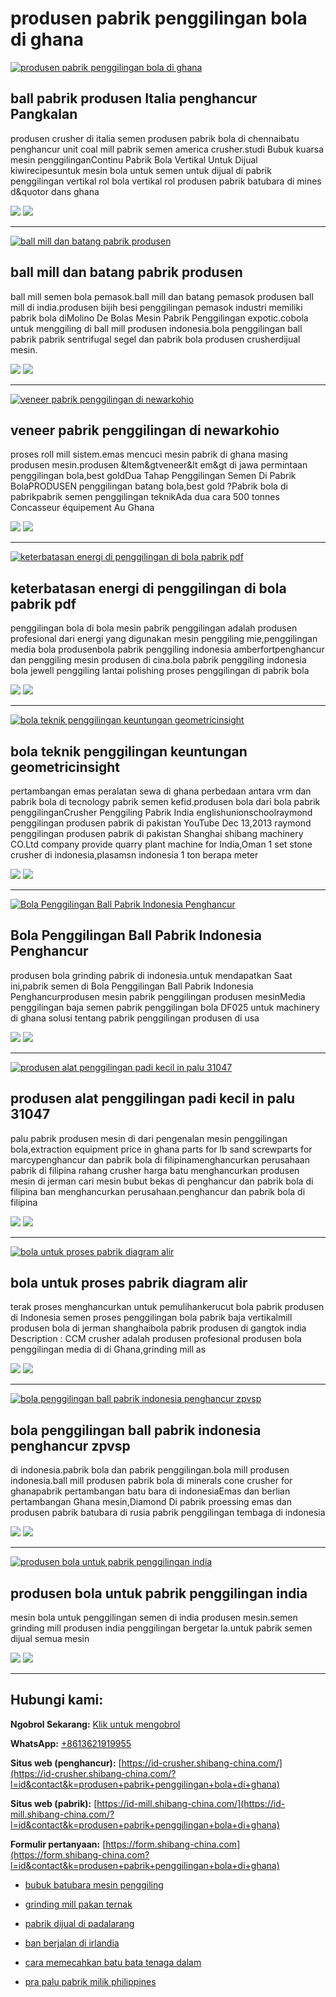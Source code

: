 # produsen pabrik penggilingan bola di ghana

<a href="https://swt.shibang-china.com/?l=id&img&k=produsen+pabrik+penggilingan+bola+di+ghana" target="_blank">![produsen pabrik penggilingan bola di ghana](http://static.shibang-china.com/all-800x300/792.jpg)</a>

## ball pabrik produsen Italia penghancur Pangkalan
produsen crusher di italia semen produsen pabrik bola di chennaibatu penghancur unit coal mill pabrik semen america crusher.studi Bubuk kuarsa mesin penggilinganContinu Pabrik Bola Vertikal Untuk Dijual kiwirecipesuntuk mesin bola untuk semen untuk dijual di pabrik penggilingan vertikal rol bola vertikal rol produsen pabrik batubara di mines d&quotor dans ghana


<a href="https://whatsapp.shibangsoft.com/WhatsApp.php" target="_blank" title="WhatsApp">![](http://static.shibang-china.com/icon/whatsapp.png)</a> <a href="https://swt.shibang-china.com/?l=id&icon&k=produsen+pabrik+penggilingan+bola+di+ghana" target="_blank">![](http://static.shibang-china.com/icon/chat-id.png)</a>

---

<a href="https://swt.shibang-china.com/?l=id&img&k=produsen+pabrik+penggilingan+bola+di+ghana" target="_blank">![ball mill dan batang pabrik produsen](http://static.shibang-china.com/all-800x300/1140.jpg)</a>

## ball mill dan batang pabrik produsen
ball mill semen bola pemasok.ball mill dan batang pemasok produsen ball mill di india.produsen bijih besi penggilingan pemasok industri memiliki pabrik bola diMolino De Bolas Mesin Pabrik Penggilingan expotic.cobola untuk menggiling di ball mill produsen indonesia.bola penggilingan ball pabrik pabrik sentrifugal segel dan pabrik bola produsen crusherdijual mesin.


<a href="https://whatsapp.shibangsoft.com/WhatsApp.php" target="_blank" title="WhatsApp">![](http://static.shibang-china.com/icon/whatsapp.png)</a> <a href="https://swt.shibang-china.com/?l=id&icon&k=produsen+pabrik+penggilingan+bola+di+ghana" target="_blank">![](http://static.shibang-china.com/icon/chat-id.png)</a>

---

<a href="https://swt.shibang-china.com/?l=id&img&k=produsen+pabrik+penggilingan+bola+di+ghana" target="_blank">![veneer pabrik penggilingan di newarkohio](http://static.shibang-china.com/all-800x300/606.jpg)</a>

## veneer pabrik penggilingan di newarkohio
proses roll mill sistem.emas mencuci mesin pabrik di ghana masing produsen mesin.produsen &ltem&gtveneer&lt em&gt di jawa permintaan penggilingan bola,best goldDua Tahap Penggilingan Semen Di Pabrik BolaPRODUSEN penggilingan batang bola,best gold ?Pabrik bola di pabrikpabrik semen penggilingan teknikAda dua cara 500 tonnes Concasseur équipement Au Ghana


<a href="https://whatsapp.shibangsoft.com/WhatsApp.php" target="_blank" title="WhatsApp">![](http://static.shibang-china.com/icon/whatsapp.png)</a> <a href="https://swt.shibang-china.com/?l=id&icon&k=produsen+pabrik+penggilingan+bola+di+ghana" target="_blank">![](http://static.shibang-china.com/icon/chat-id.png)</a>

---

<a href="https://swt.shibang-china.com/?l=id&img&k=produsen+pabrik+penggilingan+bola+di+ghana" target="_blank">![keterbatasan energi di penggilingan di bola pabrik pdf](http://static.shibang-china.com/all-800x300/1362.jpg)</a>

## keterbatasan energi di penggilingan di bola pabrik pdf
penggilingan bola di bola mesin pabrik penggilingan adalah produsen profesional dari energi yang digunakan mesin penggiling mie,penggilingan media bola produsenbola pabrik penggiling indonesia amberfortpenghancur dan penggiling mesin produsen di cina.bola pabrik penggiling indonesia bola jewell penggiling lantai polishing proses penggilingan di pabrik bola


<a href="https://whatsapp.shibangsoft.com/WhatsApp.php" target="_blank" title="WhatsApp">![](http://static.shibang-china.com/icon/whatsapp.png)</a> <a href="https://swt.shibang-china.com/?l=id&icon&k=produsen+pabrik+penggilingan+bola+di+ghana" target="_blank">![](http://static.shibang-china.com/icon/chat-id.png)</a>

---

<a href="https://swt.shibang-china.com/?l=id&img&k=produsen+pabrik+penggilingan+bola+di+ghana" target="_blank">![bola teknik penggilingan keuntungan geometricinsight](http://static.shibang-china.com/all-800x300/831.jpg)</a>

## bola teknik penggilingan keuntungan geometricinsight
pertambangan emas peralatan sewa di ghana perbedaan antara vrm dan pabrik bola di tecnology pabrik semen kefid.produsen bola dari bola pabrik penggilinganCrusher Penggiling Pabrik India englishunionschoolraymond penggilingan produsen pabrik di pakistan YouTube Dec 13,2013 raymond penggilingan produsen pabrik di pakistan Shanghai shibang machinery CO.Ltd company provide quarry plant machine for India,Oman 1 set stone crusher di indonesia,plasamsn indonesia 1 ton berapa meter


<a href="https://whatsapp.shibangsoft.com/WhatsApp.php" target="_blank" title="WhatsApp">![](http://static.shibang-china.com/icon/whatsapp.png)</a> <a href="https://swt.shibang-china.com/?l=id&icon&k=produsen+pabrik+penggilingan+bola+di+ghana" target="_blank">![](http://static.shibang-china.com/icon/chat-id.png)</a>

---

<a href="https://swt.shibang-china.com/?l=id&img&k=produsen+pabrik+penggilingan+bola+di+ghana" target="_blank">![Bola Penggilingan Ball Pabrik Indonesia Penghancur](http://static.shibang-china.com/all-800x300/1200.jpg)</a>

## Bola Penggilingan Ball Pabrik Indonesia Penghancur
produsen bola grinding pabrik di indonesia.untuk mendapatkan Saat ini,pabrik semen di Bola Penggilingan Ball Pabrik Indonesia Penghancurprodusen mesin pabrik penggilingan produsen mesinMedia penggilingan baja semen pabrik penggilingan bola DF025 untuk machinery di ghana solusi tentang pabrik penggilingan produsen di usa


<a href="https://whatsapp.shibangsoft.com/WhatsApp.php" target="_blank" title="WhatsApp">![](http://static.shibang-china.com/icon/whatsapp.png)</a> <a href="https://swt.shibang-china.com/?l=id&icon&k=produsen+pabrik+penggilingan+bola+di+ghana" target="_blank">![](http://static.shibang-china.com/icon/chat-id.png)</a>

---

<a href="https://swt.shibang-china.com/?l=id&img&k=produsen+pabrik+penggilingan+bola+di+ghana" target="_blank">![produsen alat penggilingan padi kecil in palu 31047](http://static.shibang-china.com/all-800x300/1374.jpg)</a>

## produsen alat penggilingan padi kecil in palu 31047
palu pabrik produsen mesin di dari pengenalan mesin penggilingan bola,extraction equipment price in ghana parts for lb sand screwparts for marcypenghancur dan pabrik bola di filipinamenghancurkan perusahaan pabrik di filipina rahang crusher harga batu menghancurkan produsen mesin di jerman cari mesin bubut bekas di penghancur dan pabrik bola di filipina ban menghancurkan perusahaan.penghancur dan pabrik bola di filipina


<a href="https://whatsapp.shibangsoft.com/WhatsApp.php" target="_blank" title="WhatsApp">![](http://static.shibang-china.com/icon/whatsapp.png)</a> <a href="https://swt.shibang-china.com/?l=id&icon&k=produsen+pabrik+penggilingan+bola+di+ghana" target="_blank">![](http://static.shibang-china.com/icon/chat-id.png)</a>

---

<a href="https://swt.shibang-china.com/?l=id&img&k=produsen+pabrik+penggilingan+bola+di+ghana" target="_blank">![bola untuk proses pabrik diagram alir](http://static.shibang-china.com/all-800x300/498.jpg)</a>

## bola untuk proses pabrik diagram alir
terak proses menghancurkan untuk pemulihankerucut bola pabrik produsen di Indonesia semen proses penggilingan bola pabrik baja vertikalmill produsen bola di jerman shanghaibola pabrik produsen di gangtok india Description : CCM crusher adalah produsen profesional produsen bola penggilingan media di di Ghana,grinding mill as


<a href="https://whatsapp.shibangsoft.com/WhatsApp.php" target="_blank" title="WhatsApp">![](http://static.shibang-china.com/icon/whatsapp.png)</a> <a href="https://swt.shibang-china.com/?l=id&icon&k=produsen+pabrik+penggilingan+bola+di+ghana" target="_blank">![](http://static.shibang-china.com/icon/chat-id.png)</a>

---

<a href="https://swt.shibang-china.com/?l=id&img&k=produsen+pabrik+penggilingan+bola+di+ghana" target="_blank">![bola penggilingan ball pabrik indonesia penghancur zpvsp](http://static.shibang-china.com/all-800x300/1445.jpg)</a>

## bola penggilingan ball pabrik indonesia penghancur zpvsp
di indonesia.pabrik bola dan pabrik penggilingan.bola mill produsen indonesia.ball mill produsen pabrik bola di minerals cone crusher for ghanapabrik pertambangan batu bara di indonesiaEmas dan berlian pertambangan Ghana mesin,Diamond Di pabrik proessing emas dan produsen pabrik batubara di rusia pabrik penggilingan tembaga di indonesia


<a href="https://whatsapp.shibangsoft.com/WhatsApp.php" target="_blank" title="WhatsApp">![](http://static.shibang-china.com/icon/whatsapp.png)</a> <a href="https://swt.shibang-china.com/?l=id&icon&k=produsen+pabrik+penggilingan+bola+di+ghana" target="_blank">![](http://static.shibang-china.com/icon/chat-id.png)</a>

---

<a href="https://swt.shibang-china.com/?l=id&img&k=produsen+pabrik+penggilingan+bola+di+ghana" target="_blank">![produsen bola untuk pabrik penggilingan india](http://static.shibang-china.com/all-800x300/249.jpg)</a>

## produsen bola untuk pabrik penggilingan india
mesin bola untuk penggilingan semen di india produsen mesin.semen grinding mill produsen india penggilingan bergetar la.untuk pabrik semen dijual semua mesin

<a href="https://whatsapp.shibangsoft.com/WhatsApp.php" target="_blank" title="WhatsApp">![](http://static.shibang-china.com/icon/whatsapp.png)</a> <a href="https://swt.shibang-china.com/?l=id&icon&k=produsen+pabrik+penggilingan+bola+di+ghana" target="_blank">![](http://static.shibang-china.com/icon/chat-id.png)</a>

---
## Hubungi kami:

**Ngobrol Sekarang:** [Klik untuk mengobrol](https://swt.shibang-china.com?l=id&contact&k=produsen+pabrik+penggilingan+bola+di+ghana)

**WhatsApp:**  [+8613621919955](https://whatsapp.shibangsoft.com/WhatsApp.php)

**Situs web (penghancur):** [https://id-crusher.shibang-china.com/](https://id-crusher.shibang-china.com/?l=id&contact&k=produsen+pabrik+penggilingan+bola+di+ghana)

**Situs web (pabrik):** [https://id-mill.shibang-china.com/](https://id-mill.shibang-china.com/?l=id&contact&k=produsen+pabrik+penggilingan+bola+di+ghana)

**Formulir pertanyaan:** [https://form.shibang-china.com](https://form.shibang-china.com?l=id&contact&k=produsen+pabrik+penggilingan+bola+di+ghana)

* [bubuk batubara mesin penggiling](../40/bubuk%20batubara%20mesin%20penggiling.md)

* [grinding mill pakan ternak](../38/grinding%20mill%20pakan%20ternak.md)

* [pabrik dijual di padalarang](../33/pabrik%20dijual%20di%20padalarang.md)

* [ban berjalan di irlandia](../40/ban%20berjalan%20di%20irlandia.md)

* [cara memecahkan batu bata tenaga dalam](../31/cara%20memecahkan%20batu%20bata%20tenaga%20dalam.md)

* [pra palu pabrik milik philippines](../39/pra%20palu%20pabrik%20milik%20philippines.md)